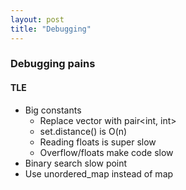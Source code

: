 ```yaml
---
layout: post
title: "Debugging"
---
```


### Debugging pains

#### TLE
* Big constants
  * Replace vector<int> with pair<int, int>
  * set.distance() is O(n)
  * Reading floats is super slow
  * Overflow/floats make code slow
* Binary search slow point
* Use unordered_map instead of map